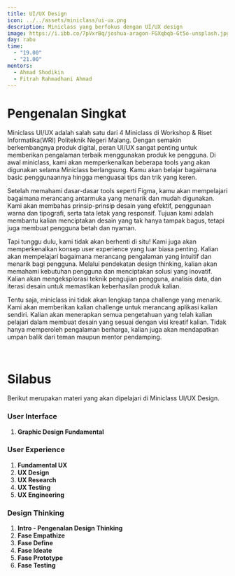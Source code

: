 ```yaml
---
title: UI/UX Design
icon: ../../assets/miniclass/ui-ux.png
description: Miniclass yang berfokus dengan UI/UX design
image: https://i.ibb.co/7pVxrBq/joshua-aragon-FGXqbqb-Gt5o-unsplash.jpg
day: rabu
time:
  - "19.00"
  - "21.00"
mentors:
  - Ahmad Shodikin
  - Fitrah Rahmadhani Ahmad
---
```


# Pengenalan Singkat

Miniclass UI/UX adalah salah satu dari 4 Miniclass di Workshop & Riset Informatika(WRI) Politeknik Negeri Malang. Dengan semakin berkembangnya produk digital, peran UI/UX sangat penting untuk memberikan pengalaman terbaik menggunakan produk ke pengguna. Di awal miniclass, kami akan memperkenalkan beberapa tools yang akan digunakan selama Miniclass berlangsung. Kamu akan belajar bagaimana basic penggunaannya hingga menguasai tips dan trik yang keren.

Setelah memahami dasar-dasar tools seperti Figma, kamu akan mempelajari bagaimana merancang antarmuka yang menarik dan mudah digunakan. Kami akan membahas prinsip-prinsip desain yang efektif, penggunaan warna dan tipografi, serta tata letak yang responsif. Tujuan kami adalah membantu kalian menciptakan desain yang tak hanya tampak bagus, tetapi juga membuat pengguna betah dan nyaman.

Tapi tunggu dulu, kami tidak akan berhenti di situ! Kami juga akan memperkenalkan konsep user experience yang luar biasa penting. Kalian akan mempelajari bagaimana merancang pengalaman yang intuitif dan menarik bagi pengguna. Melalui pendekatan design thinking, kalian akan memahami kebutuhan pengguna dan menciptakan solusi yang inovatif. Kalian akan mengeksplorasi teknik pengujian pengguna, analisis data, dan iterasi desain untuk memastikan keberhasilan produk kalian.

Tentu saja, miniclass ini tidak akan lengkap tanpa challenge yang menarik. Kami akan memberikan kalian challenge untuk merancang aplikasi kalian sendiri. Kalian akan menerapkan semua pengetahuan yang telah kalian pelajari dalam membuat desain yang sesuai dengan visi kreatif kalian. Tidak hanya memperoleh pengalaman berharga, kalian juga akan mendapatkan umpan balik dari teman maupun mentor pendamping.

&nbsp;

# Silabus

Berikut merupakan materi yang akan dipelajari di Miniclass UI/UX Design.

### User Interface

1.  **Graphic Design Fundamental**

### User Experience

1.  **Fundamental UX**
2.  **UX Design**
3.  **UX Research**
4.  **UX Testing**
5.  **UX Engineering**

### Design Thinking

1.  **Intro - Pengenalan Design Thinking**
2.  **Fase Empathize**
3.  **Fase Define**
4.  **Fase Ideate**
5.  **Fase Prototype**
6.  **Fase Testing**

&nbsp;
